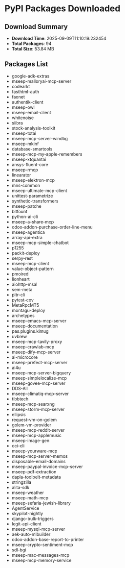 # PyPI Packages Downloaded

## Download Summary
- **Download Time**: 2025-09-09T11:10:19.232454
- **Total Packages**: 94
- **Total Size**: 53.84 MB

## Packages List
- google-adk-extras
- mseep-malloryai-mcp-server
- codearkt
- fasthtml-auth
- faonet
- authentik-client
- mseep-owl
- mseep-email-client
- whitenoise
- siibra
- stock-analysis-toolkit
- mseep-txtai
- mseep-mcp-server-windbg
- mseep-mkinf
- database-smartools
- mseep-mcp-my-apple-remembers
- mseep-xtquantai
- ansys-fluent-core
- mseep-rmcp
- linearator
- mseep-elektron-mcp
- mns-common
- mseep-ultimate-mcp-client
- unittest-parametrize
- synthetic-transformers
- mseep-patche
- bitfount
- python-ai-cli
- mseep-a-share-mcp
- odoo-addon-purchase-order-line-menu
- mseep-agentica
- array-api-extra
- mseep-mcp-simple-chatbot
- p1255
- packit-deploy
- serpy-rest
- mseep-mcp-client
- value-object-pattern
- pmoired
- lionheart
- aiohttp-msal
- sem-meta
- pltr-cli
- pytest-cov
- MetaRpcMT5
- montagu-deploy
- archetypes
- mseep-emacs-mcp-server
- mseep-documentation
- pas.plugins.kimug
- uvbrew
- mseep-mcp-tavily-proxy
- mseep-crawlab-mcp
- mseep-dify-mcp-server
- ai-microcore
- mseep-prefect-mcp-server
- ai4u
- mseep-mcp-server-bigquery
- mseep-simplelocalize-mcp
- mseep-govee-mcp-server
- DDS-All
- mseep-climatiq-mcp-server
- tibbtech
- mseep-mcp-searxng
- mseep-storm-mcp-server
- ellipsis
- request-vm-on-golem
- golem-vm-provider
- mseep-mcp-reddit-server
- mseep-mcp-applemusic
- mseep-image-gen
- oci-cli
- mseep-yourware-mcp
- mseep-mcp-server-memos
- disposable-email-domains
- mseep-paypal-invoice-mcp-server
- mseep-pdf-extraction
- dapla-toolbelt-metadata
- stringzilla
- alita-sdk
- mseep-weather
- mseep-math-mcp
- mseep-sefaria-jewish-library
- AgentService
- skypilot-nightly
- django-bulk-triggers
- legit-api-client
- mseep-mysql-mcp-server
- aek-auto-mlbuilder
- odoo-addon-base-report-to-printer
- mseep-crypto-sentiment-mcp
- sdl-bgi
- mseep-mac-messages-mcp
- mseep-mcp-memory-service
